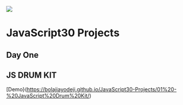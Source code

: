 ﻿![](https://javascript30.com/images/JS3-social-share.png)


# JavaScript30 Projects

## Day One 
## JS DRUM KIT
[Demo}(https://bolajiayodeji.github.io/JavaScript30-Projects/01%20-%20JavaScript%20Drum%20Kit/)
